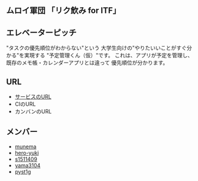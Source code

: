 ## ムロイ軍団 「リク飲み for ITF」
## エレベーターピッチ
"タスクの優先順位がわからない"という
大学生向けの"やりたいいことがすぐ分かる"を実現する
"予定管理くん（仮）"です。
これは、アプリが予定を管理し、既存のメモ帳・カレンダーアプリとは違って
優先順位が分かります。

## URL
* [サービスのURL](https://nomikai-app.herokuapp.com)
* CIのURL
* カンバンのURL
## メンバー
* [munema](https://github.com/munema)
* [hero-yuki](https://github.com/hiro-yuki)
* [s1511409](https://github.com/s1511409)
* [yama3104](https://github.com/yama3104)
* [pyst1g](https://github.com/pyst1g)